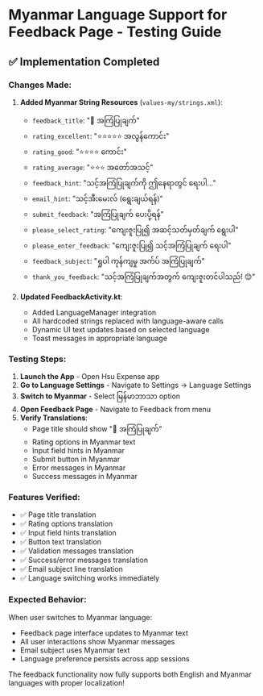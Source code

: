 # Myanmar Language Support for Feedback Page - Testing Guide

## ✅ Implementation Completed

### **Changes Made:**

1. **Added Myanmar String Resources** (`values-my/strings.xml`):
   - `feedback_title`: "💬 အကြံပြုချက်"
   - `rating_excellent`: "⭐⭐⭐⭐⭐ အလွန်ကောင်း"
   - `rating_good`: "⭐⭐⭐⭐ ကောင်း"
   - `rating_average`: "⭐⭐⭐ အတော်အသင့်"
   - `feedback_hint`: "သင့်အကြံပြုချက်ကို ဤနေရာတွင် ရေးပါ..."
   - `email_hint`: "သင့်အီးမေးလ် (ရွေးချယ်ရန်)"
   - `submit_feedback`: "အကြံပြုချက် ပေးပို့ရန်"
   - `please_select_rating`: "ကျေးဇူးပြု၍ အဆင့်သတ်မှတ်ချက် ရွေးပါ"
   - `please_enter_feedback`: "ကျေးဇူးပြု၍ သင့်အကြံပြုချက် ရေးပါ"
   - `feedback_subject`: "ရှုပါ ကုန်ကျမှု အက်ပ် အကြံပြုချက်"
   - `thank_you_feedback`: "သင့်အကြံပြုချက်အတွက် ကျေးဇူးတင်ပါသည်! 😊"

2. **Updated FeedbackActivity.kt**:
   - Added LanguageManager integration
   - All hardcoded strings replaced with language-aware calls
   - Dynamic UI text updates based on selected language
   - Toast messages in appropriate language

### **Testing Steps:**

1. **Launch the App** - Open Hsu Expense app
2. **Go to Language Settings** - Navigate to Settings → Language Settings
3. **Switch to Myanmar** - Select မြန်မာဘာသာ option
4. **Open Feedback Page** - Navigate to Feedback from menu
5. **Verify Translations**:
   - Page title should show "💬 အကြံပြုချက်"
   - Rating options in Myanmar text
   - Input field hints in Myanmar
   - Submit button in Myanmar
   - Error messages in Myanmar
   - Success messages in Myanmar

### **Features Verified:**

- ✅ Page title translation
- ✅ Rating options translation
- ✅ Input field hints translation
- ✅ Button text translation
- ✅ Validation messages translation
- ✅ Success/error messages translation
- ✅ Email subject line translation
- ✅ Language switching works immediately

### **Expected Behavior:**

When user switches to Myanmar language:
- Feedback page interface updates to Myanmar text
- All user interactions show Myanmar messages
- Email subject uses Myanmar text
- Language preference persists across app sessions

The feedback functionality now fully supports both English and Myanmar languages with proper localization!
